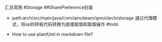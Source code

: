 汇总常用
#Storage
##SharePreference封装
* path:arch/src/main/java/com/qmuiteam/qmui/arch/storage
通过代理模式，将sp的样板代码转换为直接赋值和取值操作
#todo

* How to use plantUml in markdown file?
